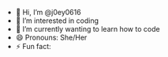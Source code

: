- 👋 Hi, I’m @j0ey0616
- 👀 I’m interested in coding
- 🌱 I’m currently wanting to learn how to code
- 😄 Pronouns: She/Her
- ⚡ Fun fact: 

<!---
j0ey0616/j0ey0616 is a ✨ special ✨ repository because its `README.md` (this file) appears on your GitHub profile.
You can click the Preview link to take a look at your changes.
--->
